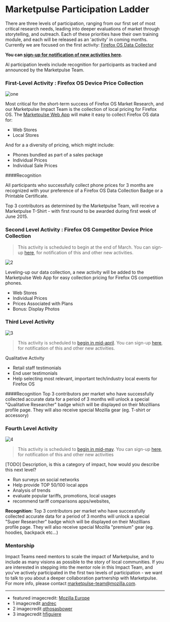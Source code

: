 # Marketpulse Participation Ladder


There are three levels of participation, ranging from our first set of most critical research needs, leading into deeper evaluations of market through storytelling, and outreach.  Each of these priorities have their own training module, and each will be released as an 'activity' in coming months.  Currently we are focused on the first activity:  [Firefox OS Data Collector](http://education.mozilla-community.org/modules/market_pulse/participation_ladder_1)

**You can [sign-up for notification of new activities here](https://docs.google.com/forms/d/1RLcSS9r1i-gMig1hRBg6gb86VWspvsan5OVdpfRWT-M/viewform?usp=send_form).**

Al participation levels include recognition for participants as tracked and announced by the Marketpulse Team.

### First-Level Activity : Firefox OS Device Price Collection
![one](http://tiptoes.ca/wp-content/uploads/2015/02/2893549851_ef5121f78b_m.jpg)

Most critical for the short-term success of Firefox OS Market Research, and our Marketpulse Impact Team is the collection of local pricing for Firefox OS.  The [Marketpulse Web App](https://marketpulse.mozilla.community/) will make it easy to collect Firefox OS data for:

* Web Stores
* Local Stores   

And for a a diversity of pricing, which might include:

* Phones bundled as part of a sales package
* Individual Prices
* Individual Sale Prices

####Recognition

All participants who successfully collect phone prices for 3 months are recognized with your preference of a Firefox OS Data Collection Badge or a Printable Certificate.

Top 3 contributors as determined by the Marketpulse Team, will receive a Marketpulse T-Shirt - with first round to be awarded during first week of June 2015.

### Second Level Activity : Firefox OS Competitor Device Price Collection
> This activity is scheduled to begin at the end of March. You can sign-up [here](https://docs.google.com/forms/d/1RLcSS9r1i-gMig1hRBg6gb86VWspvsan5OVdpfRWT-M/viewform?usp=send_form), for notification of this and other new activities.

![2](http://tiptoes.ca/wp-content/uploads/2015/02/3563420741_847725b086_m.jpg)

Leveling-up our data collection, a new activity will be added to the Marketpulse Web App for easy collection pricing for Firefox OS competition phones.


* Web Stores
* Individual Prices
* Prices Associated with Plans
* Bonus: Display Photos

### Third Level Activity

![3](http://tiptoes.ca/wp-content/uploads/2015/02/4802869688_cdc82146a0_m.jpg)

> This activity is scheduled to [begin in mid-april](https://docs.google.com/forms/d/1RLcSS9r1i-gMig1hRBg6gb86VWspvsan5OVdpfRWT-M/viewform?usp=send_form). You can sign-up [here](https://docs.google.com/forms/d/1RLcSS9r1i-gMig1hRBg6gb86VWspvsan5OVdpfRWT-M/viewform?usp=send_form), for notification of this and other new activities.

Qualitative Activity

* Retail staff testimonials
* End user testimonials
* Help selecting most relevant, important tech/industry local events for Firefox OS

####Recognition
Top 3 contributors per market who have successfully collected accurate data for a period of 3 months will unlock a special "Qualitative Researcher" badge which will be displayed on their Mozillians profile page. They will also receive special Mozilla gear (eg. T-shirt or accessory)

### Fourth Level Activity

![4](http://tiptoes.ca/wp-content/uploads/2015/02/4119973735_af899a27e9_q.jpg)

> This activity is scheduled to [begin in mid-may](https://docs.google.com/forms/d/1RLcSS9r1i-gMig1hRBg6gb86VWspvsan5OVdpfRWT-M/viewform?usp=send_form). You can sign-up [here](https://docs.google.com/forms/d/1RLcSS9r1i-gMig1hRBg6gb86VWspvsan5OVdpfRWT-M/viewform?usp=send_form), for notification of this and other new activities

[TODO] Description, is this a category of impact, how would you describe this next level?

* Run surveys on social networks
* Help provide TOP 50/100 local apps
* Analysis of trends
* evaluate popular tariffs, promotions, local usages
* recommend tariff comparisons apps/websites, 

**Recognition:** Top 3 contributors per market who have successfully collected accurate data for a period of 3 months will unlock a special "Super Researcher" badge which will be displayed on their Mozillians profile page. They will also receive special Mozilla "premium" gear (eg. hoodies, backpack etc...)

### Mentorship

Impact Teams need mentors to scale the impact of Marketpulse, and to include as many visions as possible to the story of local communities.  If you are interested in stepping into the mentor role in this Impact Team, and you've actively participated in the first two levels of participation - we want to talk to you about a deeper collaboration partnership with Marketpulse.  For more info, please contact [marketpulse-team@mozilla.com](mailto:marketpulse-team@mozilla.com).


---

* featured imagecredit: [Mozilla Europe](https://www.flickr.com/photos/mozillaeu/)
* 1 imagecredit [andrec](https://www.flickr.com/photos/andrec/)
* 2 imagecredit [qthosasbower](https://www.flickr.com/photos/qthomasbower/)
* 3 imagecredit [hfiguiere]()
